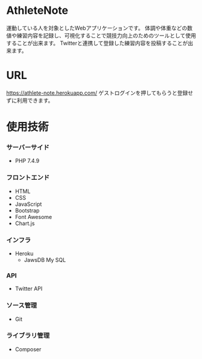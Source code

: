 # AthleteNote

運動している人を対象としたWebアプリケーションです。
体調や体重などの数値や練習内容を記録し、可視化することで競技力向上のためのツールとして使用することが出来ます。
Twitterと連携して登録した練習内容を投稿することが出来ます。


# URL
https://athlete-note.herokuapp.com/
ゲストログインを押してもらうと登録せずに利用できます。


# 使用技術
### サーバーサイド
- PHP 7.4.9
### フロントエンド
- HTML
- CSS
- JavaScript
- Bootstrap
- Font Awesome
- Chart.js
### インフラ
- Heroku
  - JawsDB My SQL
### API
- Twitter API
### ソース管理
- Git
### ライブラリ管理
- Composer
